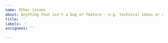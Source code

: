 ```yaml
---
name: Other issues
about: Anything that isn't a bug or feature - e.g. technical ideas or a question
title: ''
labels: ''
assignees: ''

---
```




